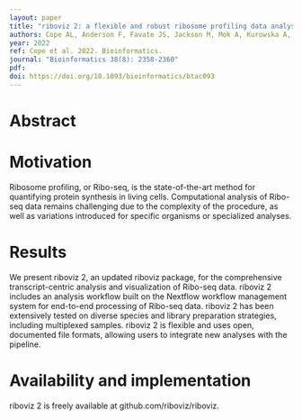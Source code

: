 ```yaml
---
layout: paper
title: "riboviz 2: a flexible and robust ribosome profiling data analysis and visualization workflow"
authors: Cope AL, Anderson F, Favate JS, Jackson M, Mok A, Kurowska A, MacKenzie E, Shivakumar V, Tilton P, Winterbourne SM, Xue S, Kavoussanakis K, Lareau LF, Shah P, Wallace EWJ. 
year: 2022
ref: Cope et al. 2022. Bioinformatics. 
journal: "Bioinformatics 38(8): 2358-2360"
pdf: 
doi: https://doi.org/10.1093/bioinformatics/btac093
---
```


# Abstract 

# Motivation

Ribosome profiling, or Ribo-seq, is the state-of-the-art method for quantifying protein synthesis in living cells. Computational analysis of Ribo-seq data remains challenging due to the complexity of the procedure, as well as variations introduced for specific organisms or specialized analyses.

# Results

We present riboviz 2, an updated riboviz package, for the comprehensive transcript-centric analysis and visualization of Ribo-seq data. riboviz 2 includes an analysis workflow built on the Nextflow workflow management system for end-to-end processing of Ribo-seq data. riboviz 2 has been extensively tested on diverse species and library preparation strategies, including multiplexed samples. riboviz 2 is flexible and uses open, documented file formats, allowing users to integrate new analyses with the pipeline.

# Availability and implementation

riboviz 2 is freely available at github.com/riboviz/riboviz.